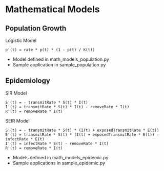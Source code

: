 # Mathematical Models

## Population Growth
Logistic Model

```
p'(t) = rate * p(t) * (1 - p(t) / K(t))
```

* Model defined in math_models_population.py
* Sample application in sample_population.py

## Epidemiology
SIR Model

```
S'(t) = - transmitRate * S(t) * I(t)
I'(t) = transmitRate * S(t) * I(t) - removeRate * I(t)
R'(t) = removeRate * I(t)
```

SEIR Model

```
S'(t) = - transmitRate * S(t) * (I(t) + exposedTransmitRate * E(t))
E'(t) = transmitRate * S(t) * (I(t) + exposedTransmitRate * E(t)) - infectRate * E(t)
I'(t) = infectRate * E(t) - removeRate * I(t)
R'(t) = removeRate * I(t)
```

* Models defined in math_models_epidemic.py
* Sample applications in sample_epidemic.py
